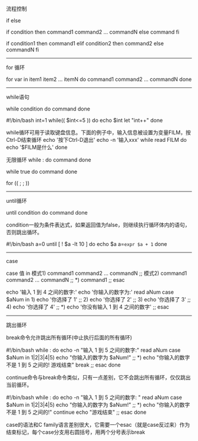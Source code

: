 流程控制

if else

if condition
then
    command1
    command2
    ...
    commandN
else
    command
fi

if condition1
then
    command1
elif condition2
then
    command2
else
    commandN
fi

---

for 循环

for var in item1 item2 ... itemN
do
    command1
    command2
    ...
    commandN
done

---

while语句

while condition
do
    command
done

#!/bin/bash
int=1
while(( $int<=5 ))
do
    echo $int
    let "int++"
done

while循环可用于读取键盘信息。下面的例子中，输入信息被设置为变量FILM，按Ctrl-D结束循环
echo '按下Ctrl-D退出'
echo -n '输入xxx'
while read FILM
do
    echo '$FILM是什么'
done

无限循环
while :
do
    command
done

while true
do
    command
done

for (( ; ; ))

---

until循环

until condition
do
    command
done

condition一般为条件表达式，如果返回值为false，则继续执行循环体内的语句，否则跳出循环。

#!/bin/bash
a=0
until [ ! $a -lt 10 ]
do
    echo $a
    a=`expr $a + 1`
done

---

case

case 值 in
模式1)
    command1
    command2
    ...
    commandN
    ;;
模式2)
    command1
    command2
    ...
    commandN
    ;;
*)
    command1
    ;;
esac

echo '输入 1 到 4 之间的数字:'
echo '你输入的数字为:'
read aNum
case $aNum in
    1)  echo '你选择了 1'
    ;;
    2)  echo '你选择了 2'
    ;;
    3)  echo '你选择了 3'
    ;;
    4)  echo '你选择了 4'
    ;;
    *)  echo '你没有输入 1 到 4 之间的数字'
    ;;
esac

---

跳出循环

break命令允许跳出所有循环(中止执行后面的所有循环)

#!/bin/bash
while :
do
    echo -n "输入 1 到 5 之间的数字:"
    read aNum
    case $aNum in
        1|2|3|4|5) echo "你输入的数字为 $aNum!"
        ;;
        *) echo "你输入的数字不是 1 到 5 之间的! 游戏结束"
            break
        ;;
    esac
done

continue命令与break命令类似，只有一点差别，它不会跳出所有循环，仅仅跳出当前循环。

#!/bin/bash
while :
do
    echo -n "输入 1 到 5 之间的数字: "
    read aNum
    case $aNum in
        1|2|3|4|5) echo "你输入的数字为 $aNum!"
        ;;
        *) echo "你输入的数字不是 1 到 5 之间的!"
            continue
            echo "游戏结束"
        ;;
    esac
done

case的语法和C family语言差别很大，它需要一个esac（就是case反过来）作为结束标记，每个case分支用右圆括号，用两个分号表示break